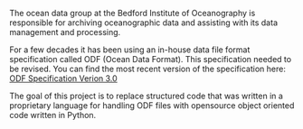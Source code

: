 The ocean data group at the Bedford Institute of Oceanography is responsible for archiving oceanographic data and assisting with its data management and processing.

For a few decades it has been using an in-house data file format specification called ODF (Ocean Data Format). This specification needed to be revised. You can find the most recent version of the specification here: 
[ODF Specification Verion 3.0](./ODF_File_Specification.md)

The goal of this project is to replace structured code that was written in a proprietary language for handling ODF files with opensource object oriented code written in Python.
